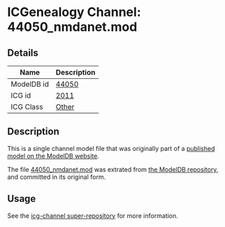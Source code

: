 # ICGenealogy Channel: 44050\_nmdanet.mod

## Details

Name | Description
---- | -----------
ModelDB id | [44050](http://senselab.med.yale.edu/ModelDB/ShowModel.cshtml?model=44050)
ICG id | [2011](http://icg.neurotheory.ox.ac.uk/channels/other/2011)
ICG Class | [Other](http://icg.neurotheory.ox.ac.uk/channels/other)

## Description

This is a single channel model file that was originally part of a [published model on the ModelDB website](http://senselab.med.yale.edu/mModelDB/ShowModel.cshtml?model=44050).

The file [44050\_nmdanet.mod](44050_nmdanet.mod) was extrated from [the ModelDB repository](http://senselab.med.yale.edu/ModelDB/ShowModel.cshtml?model=44050), and committed in its original form.

## Usage

See the [icg-channel super-repository](https://github.com/icgenealogy/icg-channels) for more information.